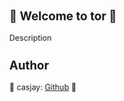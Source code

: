 ## 👋 Welcome to tor 🚀  

Description  
  
  
## Author  

🤖 casjay: [Github](https://github.com/casjay) 🤖  

